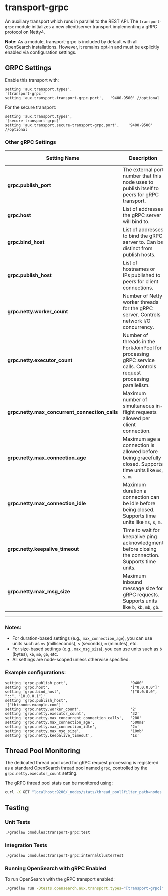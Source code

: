 # transport-grpc

An auxiliary transport which runs in parallel to the REST API.
The `transport-grpc` module initializes a new client/server transport implementing a gRPC protocol on Netty4.

**Note:** As a module, transport-grpc is included by default with all OpenSearch installations. However, it remains opt-in and must be explicitly enabled via configuration settings.

## GRPC Settings
Enable this transport with:

```
setting 'aux.transport.types',                              '[transport-grpc]'
setting 'aux.transport.transport-grpc.port',   '9400-9500' //optional
```

For the secure transport:

```
setting 'aux.transport.types',                                      '[secure-transport-grpc]'
setting 'aux.transport.secure-transport-grpc.port',    '9400-9500' //optional
```


### Other gRPC Settings

| Setting Name                                    | Description                                                                                                    | Example Value         | Default Value        |
|-------------------------------------------------|----------------------------------------------------------------------------------------------------------------|-----------------------|----------------------|
| **grpc.publish_port**                           | The external port number that this node uses to publish itself to peers for gRPC transport.                    | `9400`                | `-1` (disabled)      |
| **grpc.host**                                   | List of addresses the gRPC server will bind to.                                                                | `["0.0.0.0"]`         | `[]`                 |
| **grpc.bind_host**                              | List of addresses to bind the gRPC server to. Can be distinct from publish hosts.                              | `["0.0.0.0", "::"]`   | Value of `grpc.host` |
| **grpc.publish_host**                           | List of hostnames or IPs published to peers for client connections.                                            | `["thisnode.example.com"]` | Value of `grpc.host` |
| **grpc.netty.worker_count**                     | Number of Netty worker threads for the gRPC server. Controls network I/O concurrency.                          | `2`                   | Number of processors |
| **grpc.netty.executor_count**                   | Number of threads in the ForkJoinPool for processing gRPC service calls. Controls request processing parallelism. | `32`                  | 2 × Number of processors |
| **grpc.netty.max_concurrent_connection_calls**  | Maximum number of simultaneous in-flight requests allowed per client connection.                               | `200`                 | `100`                |
| **grpc.netty.max_connection_age**               | Maximum age a connection is allowed before being gracefully closed. Supports time units like `ms`, `s`, `m`.   | `500ms`               | Not set (no limit)   |
| **grpc.netty.max_connection_idle**              | Maximum duration a connection can be idle before being closed. Supports time units like `ms`, `s`, `m`.        | `2m`                  | Not set (no limit)   |
| **grpc.netty.keepalive_timeout**                | Time to wait for keepalive ping acknowledgment before closing the connection. Supports time units.             | `1s`                  | Not set              |
| **grpc.netty.max_msg_size**                     | Maximum inbound message size for gRPC requests. Supports units like `b`, `kb`, `mb`, `gb`.                    | `10mb` or `10485760`  | `10mb`               |

---

### Notes:
- For duration-based settings (e.g., `max_connection_age`), you can use units such as `ms` (milliseconds), `s` (seconds), `m` (minutes), etc.
- For size-based settings (e.g., `max_msg_size`), you can use units such as `b` (bytes), `kb`, `mb`, `gb`, etc.
- All settings are node-scoped unless otherwise specified.

### Example configurations:
```
setting 'grpc.publish_port',                            '9400'
setting 'grpc.host',                                    '["0.0.0.0"]'
setting 'grpc.bind_host',                               '["0.0.0.0", "::", "10.0.0.1"]'
setting 'grpc.publish_host',                            '["thisnode.example.com"]'
setting 'grpc.netty.worker_count',                      '2'
setting 'grpc.netty.executor_count',                    '32'
setting 'grpc.netty.max_concurrent_connection_calls',   '200'
setting 'grpc.netty.max_connection_age',                '500ms'
setting 'grpc.netty.max_connection_idle',               '2m'
setting 'grpc.netty.max_msg_size',                      '10mb'
setting 'grpc.netty.keepalive_timeout',                 '1s'
```

## Thread Pool Monitoring

The dedicated thread pool used for gRPC request processing is registered as a standard OpenSearch thread pool named `grpc`, controlled by the `grpc.netty.executor_count` setting.

The gRPC thread pool stats can be monitored using:

```bash
curl -X GET "localhost:9200/_nodes/stats/thread_pool?filter_path=nodes.*.thread_pool.grpc"
```

## Testing

### Unit Tests

```bash
./gradlew :modules:transport-grpc:test
```

### Integration Tests

```bash
./gradlew :modules:transport-grpc:internalClusterTest
```

### Running OpenSearch with gRPC Enabled

To run OpenSearch with the gRPC transport enabled:

```bash
./gradlew run -Dtests.opensearch.aux.transport.types="[transport-grpc]"
```
